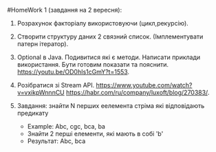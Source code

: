 #HomeWork 1 (завдання на 2 вересня):
1) Розрахунок факторіалу використовуючи (цикл,рекурсію).
   
2) Створити структуру даних 2 связний список. (Імплементувати патерн ітератор).
   
3) Optional в Java.
   Подивитися які є методи. Написати приклади використання. Бути готовим показати та пояснити.
   https://youtu.be/OD0hIs1cGmY?t=1553.
   
4) Розібратися зі Stream API.
   https://www.youtube.com/watch?v=vxikpWnnnCU
   https://habr.com/ru/company/luxoft/blog/270383/.
   
5) Завдання: знайти N перших еелемента стріма які відповідають предикату
    - Example: Abc, cgc, bca, ba
    - Знайти 2 перші елементи, які мають в собі 'b'
    - Результат: Abc, bca